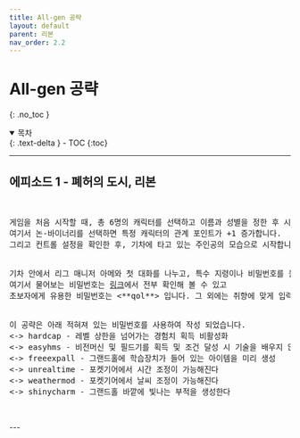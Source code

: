 ```yaml
---
title: All-gen 공략
layout: default
parent: 리본
nav_order: 2.2
---
```


# All-gen 공략
{: .no_toc }

<details open markdown="block">
  <summary>
    목차
  </summary>
  {: .text-delta }
- TOC
{:toc}
</details>

---
## 에피소드 1 - 폐허의 도시, 리본
<br/>
<pre>
게임을 처음 시작할 때, 총 6명의 캐릭터를 선택하고 이름과 성별을 정한 후 시작합니다.
여기서 논-바이너리를 선택하면 특정 캐릭터의 관계 포인트가 +1 증가합니다.
그리고 컨트롤 설정을 확인한 후, 기차에 타고 있는 주인공의 모습으로 시작합니다.
<br/>
기차 안에서 리그 매니저 아메와 첫 대화를 나누고, 특수 지령이나 비밀번호를 물어봅니다.
여기서 물어보는 비밀번호는 <a href="https://pdlunar.github.io/docs/reborn/reborn.html#%EB%B9%84%EB%B0%80%EB%B2%88%ED%98%B8">링크</a>에서 전부 확인해 볼 수 있고
초보자에게 유용한 비밀번호는 <**qol**> 입니다. 그 외에는 취향에 맞게 입력하면 됩니다.
<br/>
이 공략은 아래 적혀져 있는 비밀번호를 사용하여 작성 되었습니다.
<-> hardcap - 레벨 상한을 넘어가는 경험치 획득 비활성화
<-> easyhms - 비전머신 및 필드기를 획득 및 조건 달성 시 기술을 배우지 않고도 사용 가능
<-> freeexpall - 그랜드홀에 학습장치가 들어 있는 아이템을 미리 생성
<-> unrealtime - 포켓기어에서 시간 조정이 가능해진다
<-> weathermod - 포켓기어에서 날씨 조정이 가능해진다
<-> shinycharm - 그랜드홀 바깥에 빛나는 부적을 생성한다
<br/>
</pre>
---
